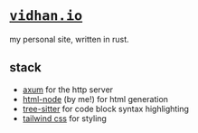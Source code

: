# [`vidhan.io`](https://vidhan.io)

my personal site, written in rust.

## stack

- [axum](https://docs.rs/axum) for the http server
- [html-node](https://docs.rs/html-node) (by me!) for html generation
- [tree-sitter](https://tree-sitter.github.io/tree-sitter/) for code block syntax highlighting
- [tailwind css](https://tailwindcss.com/) for styling
